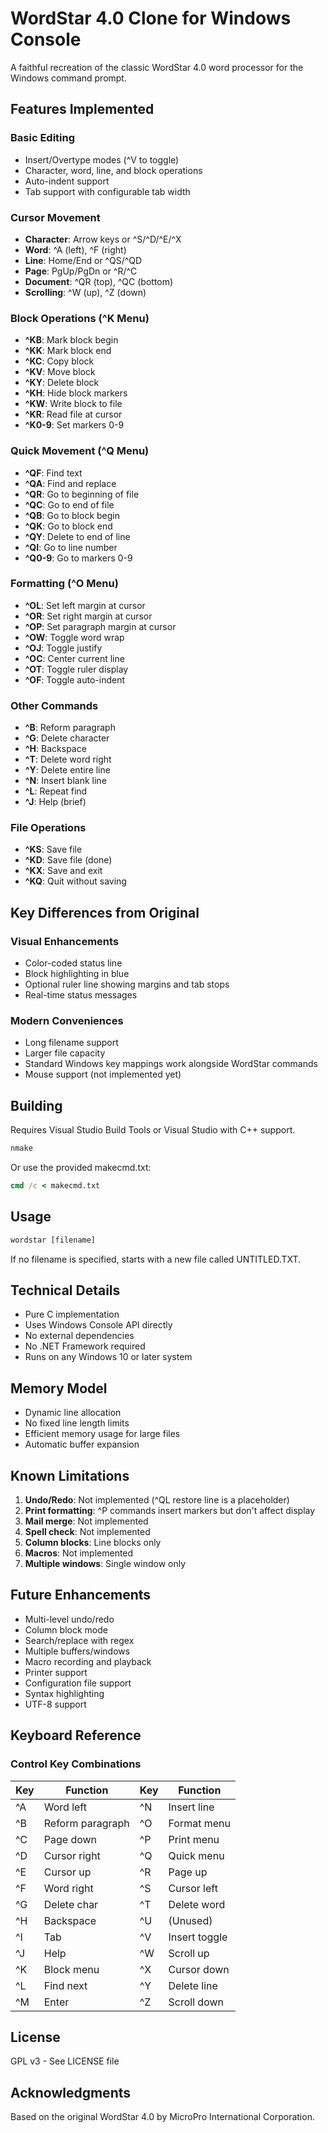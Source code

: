 # WordStar 4.0 Clone for Windows Console

A faithful recreation of the classic WordStar 4.0 word processor for the Windows command prompt.

## Features Implemented

### Basic Editing
- Insert/Overtype modes (^V to toggle)
- Character, word, line, and block operations
- Auto-indent support
- Tab support with configurable tab width

### Cursor Movement
- **Character**: Arrow keys or ^S/^D/^E/^X
- **Word**: ^A (left), ^F (right)
- **Line**: Home/End or ^QS/^QD
- **Page**: PgUp/PgDn or ^R/^C
- **Document**: ^QR (top), ^QC (bottom)
- **Scrolling**: ^W (up), ^Z (down)

### Block Operations (^K Menu)
- **^KB**: Mark block begin
- **^KK**: Mark block end
- **^KC**: Copy block
- **^KV**: Move block
- **^KY**: Delete block
- **^KH**: Hide block markers
- **^KW**: Write block to file
- **^KR**: Read file at cursor
- **^K0-9**: Set markers 0-9

### Quick Movement (^Q Menu)
- **^QF**: Find text
- **^QA**: Find and replace
- **^QR**: Go to beginning of file
- **^QC**: Go to end of file
- **^QB**: Go to block begin
- **^QK**: Go to block end
- **^QY**: Delete to end of line
- **^QI**: Go to line number
- **^Q0-9**: Go to markers 0-9

### Formatting (^O Menu)
- **^OL**: Set left margin at cursor
- **^OR**: Set right margin at cursor
- **^OP**: Set paragraph margin at cursor
- **^OW**: Toggle word wrap
- **^OJ**: Toggle justify
- **^OC**: Center current line
- **^OT**: Toggle ruler display
- **^OF**: Toggle auto-indent

### Other Commands
- **^B**: Reform paragraph
- **^G**: Delete character
- **^H**: Backspace
- **^T**: Delete word right
- **^Y**: Delete entire line
- **^N**: Insert blank line
- **^L**: Repeat find
- **^J**: Help (brief)

### File Operations
- **^KS**: Save file
- **^KD**: Save file (done)
- **^KX**: Save and exit
- **^KQ**: Quit without saving

## Key Differences from Original

### Visual Enhancements
- Color-coded status line
- Block highlighting in blue
- Optional ruler line showing margins and tab stops
- Real-time status messages

### Modern Conveniences
- Long filename support
- Larger file capacity
- Standard Windows key mappings work alongside WordStar commands
- Mouse support (not implemented yet)

## Building

Requires Visual Studio Build Tools or Visual Studio with C++ support.

```cmd
nmake
```

Or use the provided makecmd.txt:
```cmd
cmd /c < makecmd.txt
```

## Usage

```cmd
wordstar [filename]
```

If no filename is specified, starts with a new file called UNTITLED.TXT.

## Technical Details

- Pure C implementation
- Uses Windows Console API directly
- No external dependencies
- No .NET Framework required
- Runs on any Windows 10 or later system

## Memory Model

- Dynamic line allocation
- No fixed line length limits
- Efficient memory usage for large files
- Automatic buffer expansion

## Known Limitations

1. **Undo/Redo**: Not implemented (^QL restore line is a placeholder)
2. **Print formatting**: ^P commands insert markers but don't affect display
3. **Mail merge**: Not implemented
4. **Spell check**: Not implemented
5. **Column blocks**: Line blocks only
6. **Macros**: Not implemented
7. **Multiple windows**: Single window only

## Future Enhancements

- Multi-level undo/redo
- Column block mode
- Search/replace with regex
- Multiple buffers/windows
- Macro recording and playback
- Printer support
- Configuration file support
- Syntax highlighting
- UTF-8 support

## Keyboard Reference

### Control Key Combinations

| Key | Function | Key | Function |
|-----|----------|-----|----------|
| ^A | Word left | ^N | Insert line |
| ^B | Reform paragraph | ^O | Format menu |
| ^C | Page down | ^P | Print menu |
| ^D | Cursor right | ^Q | Quick menu |
| ^E | Cursor up | ^R | Page up |
| ^F | Word right | ^S | Cursor left |
| ^G | Delete char | ^T | Delete word |
| ^H | Backspace | ^U | (Unused) |
| ^I | Tab | ^V | Insert toggle |
| ^J | Help | ^W | Scroll up |
| ^K | Block menu | ^X | Cursor down |
| ^L | Find next | ^Y | Delete line |
| ^M | Enter | ^Z | Scroll down |

## License

GPL v3 - See LICENSE file

## Acknowledgments

Based on the original WordStar 4.0 by MicroPro International Corporation.